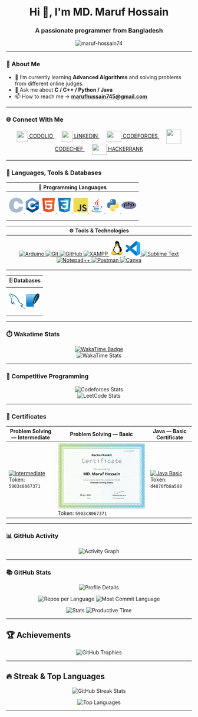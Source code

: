 <h1 align="center">Hi 👋, I'm MD. Maruf Hossain</h1>
<h3 align="center">A passionate programmer from Bangladesh</h3>

<p align="center">
  <img src="https://komarev.com/ghpvc/?username=maruf-hossain74&label=Profile%20views&color=0e75b6&style=flat" alt="maruf-hossain74" />
</p>

---

### 🧠 About Me

- 🌱 I’m currently learning **Advanced Algorithms** and solving problems from different online judges.  
- 💬 Ask me about **C / C++ / Python / Java**  
- 📫 How to reach me → **marufhussain745@gmail.com**

---

### 🌐 Connect With Me

<p align="center">
  <a href="https://codolio.com/profile/Maruf_Hossain" target="blank">
    <img align="center" src="https://codolio.com/codolio_assets/codolio.svg" height="30" width="30" />
    CODOLIO
  </a> &nbsp;&nbsp;&nbsp;&nbsp;
  <a href="https://bd.linkedin.com/in/maruf-hossain-257554309?trk=public_post_feed-actor-name" target="blank">
    <img align="center" src="https://encrypted-tbn0.gstatic.com/images?q=tbn:ANd9GcRJeJlx-HEr29YIB4b0GVBxDSAEEmQnRNFcMQ&s" height="30" width="30" />
    LINKEDIN
  </a> &nbsp;&nbsp;&nbsp;&nbsp;
  <a href="https://codeforces.com/profile/marufhussain745" target="blank">
    <img align="center" src="https://raw.githubusercontent.com/rahuldkjain/github-profile-readme-generator/master/src/images/icons/Social/codeforces.svg" height="30" width="40" />
    CODEFORCES
  </a> &nbsp;&nbsp;&nbsp;&nbsp;
  <a href="https://www.codechef.com/users/marufhussain74" target="blank">
    <img align="center" src="https://img.icons8.com/color/512/codechef.png" height="40" width="40" />
    CODECHEF
  </a> &nbsp;&nbsp;&nbsp;&nbsp;
  <a href="https://www.hackerrank.com/marufhussain745" target="blank">
    <img align="center" src="https://raw.githubusercontent.com/rahuldkjain/github-profile-readme-generator/master/src/images/icons/Social/hackerrank.svg" height="30" width="40" />
    HACKERRANK
  </a>
</p>

---

### 🧰 Languages, Tools & Databases

<div align="center">
  
| 🧠 Programming Languages |
|---|
|<p align="center"> <a href="https://www.cprogramming.com/" target="_blank" rel="noopener noreferrer" title="C"> <img src="https://raw.githubusercontent.com/devicons/devicon/master/icons/c/c-original.svg" width="40" height="40" alt="C"/> </a> <a href="https://www.w3schools.com/cpp/" target="_blank" rel="noopener noreferrer" title="C++"> <img src="https://raw.githubusercontent.com/devicons/devicon/master/icons/cplusplus/cplusplus-original.svg" width="40" height="40" alt="C++"/> </a> <a href="https://developer.mozilla.org/en-US/docs/Web/HTML" target="_blank" rel="noopener noreferrer" title="HTML5"> <img src="https://raw.githubusercontent.com/devicons/devicon/master/icons/html5/html5-original.svg" width="40" height="40" alt="HTML5"/> </a> <a href="https://developer.mozilla.org/en-US/docs/Web/CSS" target="_blank" rel="noopener noreferrer" title="CSS3"> <img src="https://raw.githubusercontent.com/devicons/devicon/master/icons/css3/css3-original.svg" width="40" height="40" alt="CSS3"/> </a> <a href="https://developer.mozilla.org/en-US/docs/Web/JavaScript" target="_blank" rel="noopener noreferrer" title="JavaScript"> <img src="https://raw.githubusercontent.com/devicons/devicon/master/icons/javascript/javascript-original.svg" width="40" height="40" alt="JavaScript"/> </a> <a href="https://www.java.com" target="_blank" rel="noopener noreferrer" title="Java"> <img src="https://raw.githubusercontent.com/devicons/devicon/master/icons/java/java-original.svg" width="40" height="40" alt="Java"/> </a> <a href="https://www.python.org" target="_blank" rel="noopener noreferrer" title="Python"> <img src="https://raw.githubusercontent.com/devicons/devicon/master/icons/python/python-original.svg" width="40" height="40" alt="Python"/> </a> <a href="https://www.php.net/" target="_blank" rel="noopener noreferrer" title="PHP"> <img src="https://raw.githubusercontent.com/devicons/devicon/master/icons/php/php-original.svg" width="40" height="40" alt="PHP"/> </a> </p>|

| ⚙️ Tools & Technologies |
|---|
| <p align="center"> <a href="https://www.arduino.cc/" target="_blank" rel="noopener noreferrer" title="Arduino"> <img src="https://cdn.worldvectorlogo.com/logos/arduino-1.svg" width="40" height="40" alt="Arduino"/> </a> <a href="https://git-scm.com/" target="_blank" rel="noopener noreferrer" title="Git"> <img src="https://www.vectorlogo.zone/logos/git-scm/git-scm-icon.svg" width="40" height="40" alt="Git"/> </a> <a href="https://github.com/" target="_blank" rel="noopener noreferrer" title="GitHub"> <img src="https://cdn.jsdelivr.net/gh/devicons/devicon/icons/github/github-original.svg" width="40" height="40" alt="GitHub"/> </a> <a href="https://www.apachefriends.org/" target="_blank" rel="noopener noreferrer" title="XAMPP"> <img src="https://a.fsdn.com/allura/p/xampp/icon?1599843055?&w=135" width="40" height="40" alt="XAMPP"/> </a> <a href="https://www.linux.org/" target="_blank" rel="noopener noreferrer" title="Linux"> <img src="https://raw.githubusercontent.com/devicons/devicon/master/icons/linux/linux-original.svg" width="40" height="40" alt="Linux"/> </a> <a href="https://code.visualstudio.com/" target="_blank" rel="noopener noreferrer" title="Visual Studio Code"> <img src="https://raw.githubusercontent.com/devicons/devicon/master/icons/vscode/vscode-original.svg" width="40" height="40" alt="VS Code"/> </a> <a href="https://www.sublimetext.com/" target="_blank" rel="noopener noreferrer" title="Sublime Text"> <img src="https://upload.wikimedia.org/wikipedia/en/d/d2/Sublime_Text_3_logo.png" width="40" height="40" alt="Sublime Text"/> </a> <a href="https://notepad-plus-plus.org/" target="_blank" rel="noopener noreferrer" title="Notepad++"> <img src="https://encrypted-tbn0.gstatic.com/images?q=tbn:ANd9GcT05IJvkhGkjvlLnLohk0O9b9cqh2KMqqMB9w&s" width="40" height="40" alt="Notepad++"/> </a> <a href="https://www.postman.com/" target="_blank" rel="noopener noreferrer" title="Postman"> <img src="https://www.vectorlogo.zone/logos/getpostman/getpostman-icon.svg" width="40" height="40" alt="Postman"/> </a> <a href="https://www.canva.com/" target="_blank" rel="noopener noreferrer" title="Canva"> <img src="https://encrypted-tbn0.gstatic.com/images?q=tbn:ANd9GcTGpJ8UFG03-e_wuIAfqnNlnVzUDZ-4Uxxwiw&s" width="40" height="40" alt="Canva"/> </a> </p> |

| 🗄️ Databases |
|---|
|<p align="center"> <a href="https://www.mysql.com/" target="_blank" rel="noopener noreferrer" title="MySQL"> <img src="https://raw.githubusercontent.com/devicons/devicon/master/icons/mysql/mysql-original.svg" width="40" height="40" alt="MySQL"/> </a> <a href="https://www.sqlite.org/index.html" target="_blank" rel="noopener noreferrer" title="SQLite"> <img src="https://raw.githubusercontent.com/devicons/devicon/master/icons/sqlite/sqlite-original.svg" width="40" height="40" alt="SQLite"/> </a> </p>|

</div>

---

### ⏱️ Wakatime Stats
<div align="center">
  <a href="https://wakatime.com/@maruf_hossain">
    <img src="https://wakatime.com/badge/user/2412d7ac-cf43-4bad-8377-7141cb705250.svg?style=flat-square" alt="WakaTime Badge"/>
  </a>
  <br>
  <img src="https://github-readme-stats.vercel.app/api/wakatime?username=maruf_hossain&custom_title=Weekly%20Coding%20Stats&theme=vue&hide_border=true&layout=compact&langs_count=8" alt="WakaTime Stats"/>
</div>


---

### 🧮 Competitive Programming

<div align="center">
  <img src="https://codeforces-readme-stats.vercel.app/api/card?username=marufhussain745&theme=vue&force_username=true" alt="Codeforces Stats"/>
  <br>
  <img src="https://leetcard.jacoblin.cool/marufhussain745?theme=github_light&font=Fira%20Code&ext=contest" alt="LeetCode Stats"/>
</div>

---

### 🏅 Certificates

| Problem Solving — Intermediate | Problem Solving — Basic | Java — Basic Certificate |
|-------------------------------|------------------------|-------------------------|
| [![Intermediate](https://github.com/maruf-hossain74/Achivements/blob/main/Problem_Solving_intermediate.png)](https://www.hackerrank.com/certificates/iframe/5903c8067371)<br>Token: `5903c8067371` | [![Basic](https://github.com/maruf-hossain74/Achivements/blob/main/Problem_solving(Basic).png)](https://www.hackerrank.com/certificates/5903c8067371)<br>Token: `5903c8067371` | [![Java Basic](https://github.com/maruf-hossain74/image-share/blob/main/Java_Basic_Certificate.png)](https://www.hackerrank.com/certificates/d4870fb8a508)<br>Token: `d4870fb8a508` | 



---

### 📊 GitHub Activity

<div align="center">
  <img src="https://github-readme-activity-graph.vercel.app/graph?username=maruf-hossain74&theme=vue&hide_border=true&area=false" alt="Activity Graph"/>
</div>


---

### 📚 GitHub Stats
<p align="center">
  <!-- Summary Cards -->
  <img src="https://github-profile-summary-cards.vercel.app/api/cards/profile-details?username=maruf-hossain74&theme=github" alt="Profile Details" />
</p>

<p align="center">
  <img src="https://github-profile-summary-cards.vercel.app/api/cards/repos-per-language?username=maruf-hossain74&theme=github" alt="Repos per Language" />
  <img src="https://github-profile-summary-cards.vercel.app/api/cards/most-commit-language?username=maruf-hossain74&theme=github" alt="Most Commit Language" />
</p>

<p align="center">
  <img src="https://github-profile-summary-cards.vercel.app/api/cards/stats?username=maruf-hossain74&theme=github" alt="Stats" />
  <img src="https://github-profile-summary-cards.vercel.app/api/cards/productive-time?username=maruf-hossain74&theme=github&utcOffset=6" alt="Productive Time" />
</p>

---

## 🏆 Achievements

<p align="center">
  <img src="https://github-profile-trophy.vercel.app/?username=maruf-hossain74&theme=vue&margin-w=15&margin-h=15" alt="GitHub Trophies" />
</p>

---

## 🔥 Streak & Top Languages

<p align="center">
  <img src="https://github-readme-streak-stats.herokuapp.com/?user=maruf-hossain74&theme=vue" alt="GitHub Streak Stats" />
</p>

<p align="center">
  <img src="https://github-readme-stats.vercel.app/api/top-langs?username=maruf-hossain74&show_icons=true&locale=en&layout=compact&theme=default" alt="Top Languages" />
</p>


---
